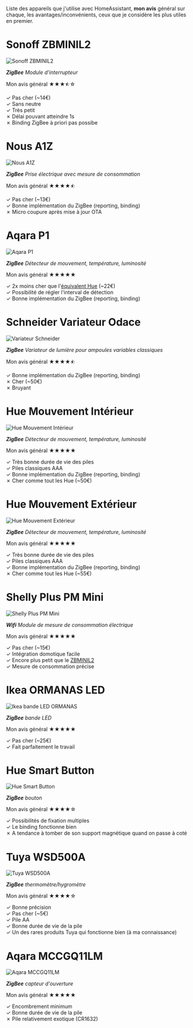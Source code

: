 Liste des appareils que j'utilise avec HomeAssistant, **mon avis** général sur chaque, les avantages/inconvénients, ceux que je considère les plus utiles en premier.


# Sonoff ZBMINIL2
![Sonoff ZBMINIL2](https://www.zigbee2mqtt.io/images/devices/ZBMINIL2.png)

_**ZigBee** Module d'interrupteur_

Mon avis général ★★★⯪☆

✓ Pas cher (~14€)  
✓ Sans neutre  
✓ Très petit  
✗ Délai pouvant atteindre 1s  
✗ Binding ZigBee à priori pas possibe  


# Nous A1Z
![Nous A1Z](https://www.zigbee2mqtt.io/images/devices/A1Z.png)

_**ZigBee** Prise électrique avec mesure de consommation_

Mon avis général ★★★★⯪

✓ Pas cher (~13€)  
✓ Bonne implémentation du ZigBee (reporting, binding)  
✗ Micro coupure après mise à jour OTA


# Aqara P1
![Aqara P1](https://www.zigbee2mqtt.io/images/devices/RTCGQ14LM.png)

_**ZigBee** Détecteur de mouvement, température, luminosité_

Mon avis général ★★★★★

✓ 2x moins cher que l'[équivalent Hue](#hue-mouvement-int%C3%A9rieur) (~22€)  
✓ Possibilité de régler l'interval de détection  
✓ Bonne implémentation du ZigBee (reporting, binding)  


# Schneider Variateur Odace
![Variateur Schneider](https://www.zigbee2mqtt.io/images/devices/NH3516A.png)

_**ZigBee** Variateur de lumière pour ampoules variables classiques_

Mon avis général ★★★★⯪

✓ Bonne implémentation du ZigBee (reporting, binding)  
✗ Cher (~50€)  
✗ Bruyant


# Hue Mouvement Intérieur
![Hue Mouvement Intérieur](https://www.zigbee2mqtt.io/images/devices/9290012607.png)

_**ZigBee** Détecteur de mouvement, température, luminosité_

Mon avis général ★★★★★

✓ Très bonne durée de vie des piles  
✓ Piles classiques AAA  
✓ Bonne implémentation du ZigBee (reporting, binding)  
✗ Cher comme tout les Hue (~50€)  


# Hue Mouvement Extérieur
![Hue Mouvement Extérieur](https://www.zigbee2mqtt.io/images/devices/9290019758.png)

_**ZigBee** Détecteur de mouvement, température, luminosité_

Mon avis général ★★★★★

✓ Très bonne durée de vie des piles  
✓ Piles classiques AAA  
✓ Bonne implémentation du ZigBee (reporting, binding)  
✗ Cher comme tout les Hue (~55€)  


# Shelly Plus PM Mini
![Shelly Plus PM Mini](https://github.com/user-attachments/assets/c40e5a63-8a1e-4e9a-aaa2-c90c9059c8ff)

_**Wifi** Module de mesure de consommation électrique_

Mon avis général ★★★★★

✓ Pas cher (~15€)  
✓ Intégration domotique facile  
✓ Encore plus petit que le [ZBMINIL2](#sonoff-zbminil2)  
✓ Mesure de consommation précise


# Ikea ORMANAS LED
![Ikea bande LED ORMANAS](https://github.com/user-attachments/assets/b4df4942-a436-4dcb-8d34-66bf4f58dac3)

_**ZigBee** bande LED_

Mon avis général ★★★★★

✓ Pas cher (~25€)  
✓ Fait parfaitement le travail  


# Hue Smart Button
![Hue Smart Button](https://github.com/user-attachments/assets/0525e46f-740a-43e7-bfd2-d109e5c23b87)

_**ZigBee** bouton_

Mon avis général ★★★★☆

✓ Possibilités de fixation multiples  
✓ Le binding fonctionne bien  
✗ A tendance à tomber de son support magnétique quand on passe à coté  


# Tuya WSD500A
![Tuya WSD500A](https://github.com/user-attachments/assets/73da23e7-5b91-4914-93f5-f49fbba61e59)

_**ZigBee** thermomètre/hygromètre_

Mon avis général ★★★★☆

✓ Bonne précision  
✓ Pas cher (~5€)  
✓ Pile AA  
✓ Bonne durée de vie de la pile  
✓ Un des rares produits Tuya qui fonctionne bien (à ma connaissance)


# Aqara MCCGQ11LM
![Aqara MCCGQ11LM](https://github.com/user-attachments/assets/a6b8fa7e-ea0f-46eb-933d-3439f9831269)

_**ZigBee** capteur d'ouverture_

Mon avis général ★★★★★

✓ Encombrement minimum  
✓ Bonne durée de vie de la pile  
✗ Pile relativement exotique (CR1632)  
